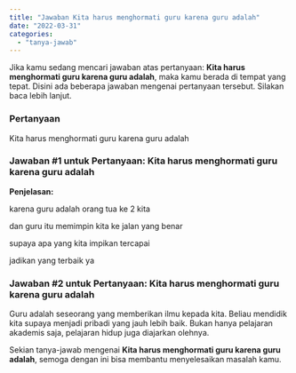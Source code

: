 ```yaml
---
title: "Jawaban Kita harus menghormati guru karena guru adalah​"
date: "2022-03-31"
categories: 
  - "tanya-jawab"
---
```


Jika kamu sedang mencari jawaban atas pertanyaan: **Kita harus menghormati guru karena guru adalah​**, maka kamu berada di tempat yang tepat. Disini ada beberapa jawaban mengenai pertanyaan tersebut. Silakan baca lebih lanjut.

### Pertanyaan

Kita harus menghormati guru karena guru adalah​

### Jawaban #1 untuk Pertanyaan: Kita harus menghormati guru karena guru adalah​

**Penjelasan:**

karena guru adalah orang tua ke 2 kita

dan guru itu memimpin kita ke jalan yang benar

supaya apa yang kita impikan tercapai

jadikan yang terbaik ya

### Jawaban #2 untuk Pertanyaan: Kita harus menghormati guru karena guru adalah​

Guru adalah seseorang yang memberikan ilmu kepada kita. Beliau mendidik kita supaya menjadi pribadi yang jauh lebih baik. Bukan hanya pelajaran akademis saja, pelajaran hidup juga diajarkan olehnya.

Sekian tanya-jawab mengenai **Kita harus menghormati guru karena guru adalah​**, semoga dengan ini bisa membantu menyelesaikan masalah kamu.
